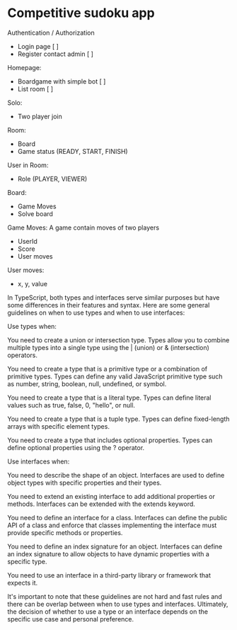 # Competitive sudoku app

Authentication / Authorization

- Login page [ ]
- Register contact admin [ ]

Homepage:

- Boardgame with simple bot [ ]
- List room [ ]

Solo:

- Two player join

Room:

- Board
- Game status (READY, START, FINISH)

User in Room:

- Role (PLAYER, VIEWER)

Board:

- Game Moves
- Solve board

Game Moves: A game contain moves of two players

- UserId
- Score
- User moves

User moves:

- x, y, value


In TypeScript, both types and interfaces serve similar purposes but have some differences in their features and syntax. Here are some general guidelines on when to use types and when to use interfaces:

Use types when:

You need to create a union or intersection type. Types allow you to combine multiple types into a single type using the | (union) or & (intersection) operators.

You need to create a type that is a primitive type or a combination of primitive types. Types can define any valid JavaScript primitive type such as number, string, boolean, null, undefined, or symbol.

You need to create a type that is a literal type. Types can define literal values such as true, false, 0, "hello", or null.

You need to create a type that is a tuple type. Types can define fixed-length arrays with specific element types.

You need to create a type that includes optional properties. Types can define optional properties using the ? operator.

Use interfaces when:

You need to describe the shape of an object. Interfaces are used to define object types with specific properties and their types.

You need to extend an existing interface to add additional properties or methods. Interfaces can be extended with the extends keyword.

You need to define an interface for a class. Interfaces can define the public API of a class and enforce that classes implementing the interface must provide specific methods or properties.

You need to define an index signature for an object. Interfaces can define an index signature to allow objects to have dynamic properties with a specific type.

You need to use an interface in a third-party library or framework that expects it.

It's important to note that these guidelines are not hard and fast rules and there can be overlap between when to use types and interfaces. Ultimately, the decision of whether to use a type or an interface depends on the specific use case and personal preference.